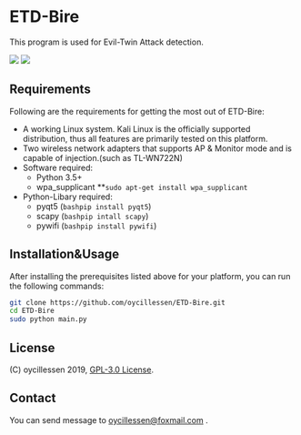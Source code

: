 # ETD-Bire
This program is used for Evil-Twin Attack detection.
<p align="left">
<img src="https://img.shields.io/badge/Python-3-blue.svg"></a> <img src="https://img.shields.io/badge/license-GPLv3-red.svg">
</p>

## Requirements

Following are the requirements for getting the most out of ETD-Bire:

- A working Linux system. Kali Linux is the officially supported distribution, thus all features are primarily tested on this platform.
- Two wireless network adapters that supports AP & Monitor mode and is capable of injection.(such as TL-WN722N)
- Software required:
	* Python 3.5+
	* wpa_supplicant 
		**```sudo apt-get install wpa_supplicant```
- Python-Libary required:
	* pyqt5 (```bashpip install pyqt5```)
	* scapy (```bashpip intall scapy```)
	* pywifi (```bashpip install pywifi```)
	
## Installation&Usage

After installing the prerequisites listed above for your platform, you can
run the following commands:

```bash
git clone https://github.com/oycillessen/ETD-Bire.git
cd ETD-Bire
sudo python main.py
```

## License

(C) oycillessen 2019, [GPL-3.0 License].

[GPL-3.0 License]: https://opensource.org/licenses/GPL-3.0

## Contact

You can send message to oycillessen@foxmail.com .
